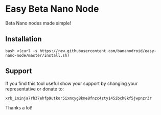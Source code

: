 # Easy Beta Nano Node

Beta Nano nodes made simple!

## Installation

```
bash <(curl -s https://raw.githubusercontent.com/bananodroid/easy-nano-node/master/install.sh)
```

## Support

If you find this tool useful show your support by changing your representative or donate to:

    xrb_1ninja7rh37ehfp9utkor5ixmxyg8kme8fnzc4zty145ibch8kf5jwpnzr3r

Thanks a lot!
